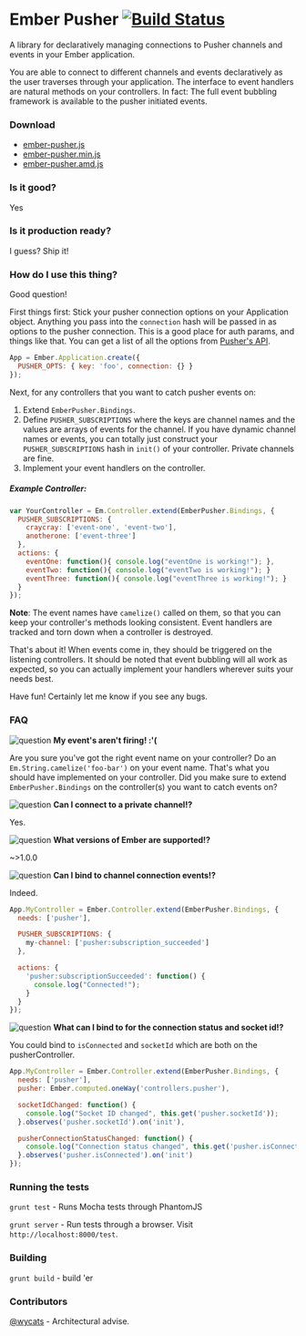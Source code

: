 # Ember Pusher [![Build Status](https://travis-ci.org/jamiebikies/ember-pusher.png?branch=master)](https://travis-ci.org/jamiebikies/ember-pusher)

A library for declaratively managing connections to Pusher channels and events
in your Ember application.

You are able to connect to different channels and events declaratively as the
user traverses through your application. The interface to event handlers
are natural methods on your controllers. In fact: The full event bubbling
framework is available to the pusher initiated events.


### Download
- [ember-pusher.js](https://ember-pusher-builds.s3.amazonaws.com/ember-pusher.js)
- [ember-pusher.min.js](https://ember-pusher-builds.s3.amazonaws.com/ember-pusher.min.js)
- [ember-pusher.amd.js](https://ember-pusher-builds.s3.amazonaws.com/ember-pusher.amd.js)


### Is it good?
Yes

### Is it production ready?
I guess? Ship it!


### How do I use this thing?
Good question!

First things first: Stick your pusher connection options on your Application
object. Anything you pass into the `connection` hash will be passed in as
options to the pusher connection. This is a good place for auth params, and
things like that. You can get a list of all the options from
[Pusher's API](http://pusher.com/docs/client_api_guide/client_connect#connecting).


```javascript
App = Ember.Application.create({
  PUSHER_OPTS: { key: 'foo', connection: {} }
});
```

Next, for any controllers that you want to catch pusher events on:

1. Extend `EmberPusher.Bindings`.
2. Define `PUSHER_SUBSCRIPTIONS` where the keys are channel names and the
   values are arrays of events for the channel. If you have dynamic channel
   names or events, you can totally just construct your `PUSHER_SUBSCRIPTIONS`
   hash in `init()` of your controller. Private channels are fine.
3. Implement your event handlers on the controller.

##### Example Controller:

```javascript
var YourController = Em.Controller.extend(EmberPusher.Bindings, {
  PUSHER_SUBSCRIPTIONS: {
    craycray: ['event-one', 'event-two'],
    anotherone: ['event-three']
  },
  actions: {
    eventOne: function(){ console.log("eventOne is working!"); },
    eventTwo: function(){ console.log("eventTwo is working!"); }
    eventThree: function(){ console.log("eventThree is working!"); }
  }
});
```



**Note**: The event names have `camelize()` called on them, so that you can
keep your controller's methods looking consistent. Event handlers are tracked
and torn down when a controller is destroyed.


That's about it! When events come in, they should be triggered on the listening controllers.
It should be noted that event bubbling will all work as expected, so you can actually implement
your handlers wherever suits your needs best.


Have fun! Certainly let me know if you see any bugs.

### FAQ
![question](https://ember-pusher-builds.s3.amazonaws.com/question2.jpg) __My event's aren't firing! :'(__

Are you sure you've got the right event name on your controller? Do
an `Em.String.camelize('foo-bar')` on your event name. That's what you should
have implemented on your controller. Did you make sure to extend
`EmberPusher.Bindings` on the controller(s) you want to catch events on?


![question](https://ember-pusher-builds.s3.amazonaws.com/question1.jpg) __Can I connect to a private channel!?__

Yes.


![question](https://ember-pusher-builds.s3.amazonaws.com/question4.jpg) __What versions of Ember are supported!?__

~>1.0.0


![question](https://ember-pusher-builds.s3.amazonaws.com/question3.jpg) __Can I bind to channel connection events!?__

Indeed.

```javascript
App.MyController = Ember.Controller.extend(EmberPusher.Bindings, {
  needs: ['pusher'],

  PUSHER_SUBSCRIPTIONS: {
    my-channel: ['pusher:subscription_succeeded']
  },

  actions: {
    'pusher:subscriptionSucceeded': function() {
      console.log("Connected!");
    }
  }
});
```

![question](https://ember-pusher-builds.s3.amazonaws.com/question5.jpg) __What can I bind to for the connection status and socket id!?__

You could bind to `isConnected` and `socketId` which are both on the pusherController.

```javascript
App.MyController = Ember.Controller.extend(EmberPusher.Bindings, {
  needs: ['pusher'],
  pusher: Ember.computed.oneWay('controllers.pusher'),

  socketIdChanged: function() {
    console.log("Socket ID changed", this.get('pusher.socketId'));
  }.observes('pusher.socketId').on('init'),

  pusherConnectionStatusChanged: function() {
    console.log("Connection status changed", this.get('pusher.isConnected'));
  }.observes('pusher.isConnected').on('init')
});
```



### Running the tests
`grunt test` - Runs Mocha tests through PhantomJS

`grunt server` - Run tests through a browser. Visit `http://localhost:8000/test`.


### Building
`grunt build` - build 'er

### Contributors
[@wycats](https://github.com/wycats) - Architectural advise.
